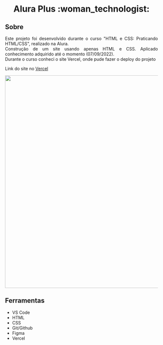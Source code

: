 <h1 align="center">Alura Plus :woman_technologist:</h1>

<h2>Sobre</h2>
<p align="justify">
Este projeto foi desenvolvido durante o curso "HTML e CSS: Praticando HTML/CSS", realizado na Alura.</br>
Construção de um site usando apenas HTML e CSS. Aplicado conhecimento adquirido até o momento (07/09/2022).</br>
Durante o curso conheci o site Vercel, onde pude fazer o deploy do projeto
<p>

Link do site no [Vercel](https://curso-alura-plus-html-css.vercel.app/)

<div align="center">
<img width="700" src="https://user-images.githubusercontent.com/37214904/188850006-5c0b018f-521c-498e-97c2-ef738d21db78.png" />
</div>

<h2>Ferramentas</h2>
<ul>
<li>VS Code</li>
<li>HTML</li>
<li>CSS</li>
<li>Git/Github</li>
<li>Figma</li>
<li>Vercel</li>
</ul>
